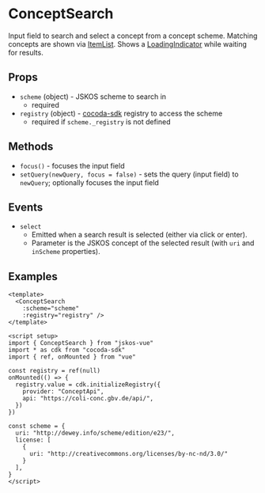 # ConceptSearch

Input field to search and select a concept from a concept scheme. Matching concepts are shown via [ItemList](./ItemList). Shows a [LoadingIndicator](./LoadingIndicator) while waiting for results.

## Props
- `scheme` (object) - JSKOS scheme to search in
  - required
- `registry` (object) - [cocoda-sdk](https://github.com/gbv/cocoda-sdk) registry to access the scheme
  - required if `scheme._registry` is not defined

## Methods
- `focus()` - focuses the input field
- `setQuery(newQuery, focus = false)` - sets the query (input field) to `newQuery`; optionally focuses the input field

## Events
- `select`
  - Emitted when a search result is selected (either via click or enter).
  - Parameter is the JSKOS concept of the selected result (with `uri` and `inScheme` properties).

## Examples

<script setup>
import ConceptSearch from "../../src/components/ConceptSearch.vue"
import * as cdk from "cocoda-sdk"
import { ref, onMounted } from "vue"

const registry = ref(null)
onMounted(() => {
  registry.value = cdk.initializeRegistry({
    provider: "ConceptApi",
    api: "https://coli-conc.gbv.de/api/",
  })
})

const scheme = {
  uri: "http://dewey.info/scheme/edition/e23/",
  license: [
    {
      uri: "http://creativecommons.org/licenses/by-nc-nd/3.0/"
    }
  ],
}
</script>

<ConceptSearch
  :scheme="scheme"
  :registry="registry" />

```vue
<template>
  <ConceptSearch
    :scheme="scheme"
    :registry="registry" />
</template>

<script setup>
import { ConceptSearch } from "jskos-vue"
import * as cdk from "cocoda-sdk"
import { ref, onMounted } from "vue"

const registry = ref(null)
onMounted(() => {
  registry.value = cdk.initializeRegistry({
    provider: "ConceptApi",
    api: "https://coli-conc.gbv.de/api/",
  })
})

const scheme = {
  uri: "http://dewey.info/scheme/edition/e23/",
  license: [
    {
      uri: "http://creativecommons.org/licenses/by-nc-nd/3.0/"
    }
  ],
}
</script>
```
